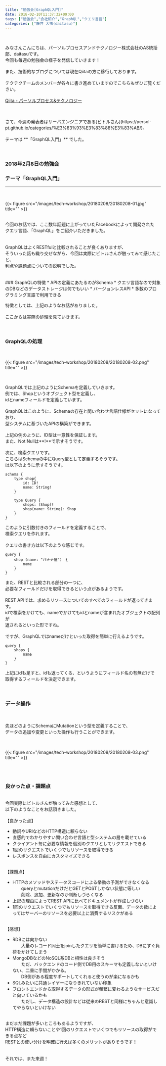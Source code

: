 ```yaml
---
title: "勉強会[GraphQL入門]"
date: 2018-02-10T11:37:32+09:00
tags: ["勉強会","会社紹介","GraphQL","クエリ言語"]
categories: ["藤井 大祐(daitasu)"]
---
```


<br>

みなさんこんにちは、パーソルプロセスアンドテクノロジー株式会社のAS統括部、daitasuです。<br>
今回も毎週の勉強会の様子を発信していきます！<br>
<br>
また、技術的なブログについては現在Qiitaの方に移行しております。<br>
<br>
テクテクチームのメンバーが各々に書き進めていますのでこちらもぜひご覧ください。<br>
<br>
[Qiita - パーソルプロセス&テクノロジー](https://qiita.com/organizations/persol-pt)<br>
<br>

<br>
さて、今週の発表者はサーバエンジニアである[ビトルさん](https://persol-pt.github.io/categories/%E3%83%93%E3%83%88%E3%83%AB/)。<br>
<br>
テーマは **「GraphQL入門」** でした。<br>
<br>
<br>

### 2018年2月8日の勉強会　
### テーマ「GraphQL入門」
---

<br>

{{< figure src="/images/tech-workshop/20180208/20180208-01.jpg" title="" >}}<br>

<br>
今回のお話では、ここ数年話題に上がっていたFacebookによって開発された<br>
クエリ言語、「GraphQL」をご紹介いただきました。<br>
<br>
<br>
GraphQLはよくRESTfulと比較されることが良くありますが、<br>
そういった話も織り交ぜながら、今回は実際にビトルさんが触ってみて感じたこと、<br>
利点や課題点についての説明でした。<br>
<br>
<br>
### GraphQLの特徴
* APIの定義にあたるのがSchema
* クエリ言語なので対象のDBなどのデータストレージは何でもいい
* バージョンレスAPI
* 多数のプログラミング言語で利用できる

特徴としては、上記のようなお話がありました。<br>
<br>
ここからは実際の処理を見ていきます。<br>
<br>
<br>

### GraphQLの処理
<br>

{{< figure src="/images/tech-workshop/20180208/20180208-02.png" title="" >}}<br>

<br>

GraphQLでは上記のようにSchemaを定義していきます。<br>
例では、Shopというオブジェクト型を定義し、<br>
idとnameフィールドを定義しています。<br>
<br>
GraphQLはこのように、Schemaの存在と問い合わせ言語仕様がセットになっており、<br>
型システムに基づいたAPIの構築ができます。<br>
<br>
上記の例のように、ID型は一意性を保証します。<br>
また、Not Nullは**!**で示すそうです。<br>
<br>
次に、検索クエリです。<br>
こちらはSchemaの中にQuery型として定義するそうです。<br>
は以下のように示すそうです。<br>

```
schema {
    type shop{
        id: ID!
        name: String!
    }

    type Query {
        shops: [Shop]!
        shop(name: String): Shop
    }
}
```

このように引数付きのフィールドを定義することで、<br>
検索クエリを作れます。<br>
<br>
クエリの書き方は以下のような感じです。<br>

```
query {
    shop (name: "バナナ屋")　{
        name
    }
}
```

また、RESTと比較される部分の一つに、<br>
必要なフィールドだけを取得できるという点があるようです。<br>
<br>
REST APIでは、求めるリソースについてのすべてのフィールドが返ってきます。<br>
idで検索をかけても、nameでかけてもidとnameが含まれたオブジェクトの配列が<br>
返されるといった形ですね。<br>
<br>
ですが、GraphQLではnameだけといった取得を簡単に行えるようです。<br>

```
query {
    shops {
        name
    }
}
```

上記にidも足すと、idも返ってくる、というようにフィールド名の有無だけで<br>
取得するフィールドを決定できます。<br>
<br>
<br>
### データ操作
<br><br>
先ほどのようにSchemaにMutationという型を定義することで、<br>
データの追加や変更といった操作も行うことができます。<br>
<br>
<br>

{{< figure src="/images/tech-workshop/20180208/20180208-03.png" title="" >}}<br>

<br>
<br>

### 良かった点・課題点
<br>
今回実際にビトルさんが触ってみた感想として、<br>
以下のようなことをお話頂きました。<br>
<br>
【良かった点】<br>

* 動詞やURIなどのHTTP構造に頼らない
* 直感的でわかりやすい問い合わせ言語と型システムの層を載せている
* クライアント毎に必要な情報を個別のクエリとしてリクエストできる
* 1回のリクエストでいくつでもリソースを取得できる
* レスポンスを自由にカスタマイズできる

<br>
【課題点】<br>

* HTTPのメソッドやステータスコードによる挙動の予測ができなくなる<br>
　　queryとmutationだけだとGETとPOSTしかない状態に等しい<br>
　　削除、追加、更新なのか判断しづらくなる
* 上記の理由によってREST APIに比べてドキュメントが作成しづらい
* 1回のリクエストでいくつでもリソースを取得できる反面、データの数によってはサーバーのリソースを必要以上に消費するリスクがある

<br>
【感想】<br>

* RDBには向かない<br>
　　大量のレコード同士をjoinしたクエリを簡単に書けるため、DBにすぐ負荷をかけてしまう
* MongoDBなどのNoSQL系DBと相性は良さそう<br>
　　ただ、バックエンドのコード側でDB用のスキーマも定義しないといけない、二重に手間がかかる。<br>
　　DB側がある程度サポートしてくれると使うのが楽になるかも
* SQLみたいに共通レイヤーになりきれていない印象
* フロントエンドから取得するデータの形式が頻繁に変わるようなサービスだと向いているかも<br>
　　ただし、データ構造の設計などは従来のRESTと同様にちゃんと意識してやらないといけない

<br>
まだまだ課題が多いところもあるようですが、<br>
HTTP構造に頼らないことや1回のリクエストでいくつでもリソースの取得ができる点など<br>
RESTとの使い分けを明確に行えば多くのメリットがありそうです！<br>
<br><br>
それでは、また来週！
<br><br><br><br>